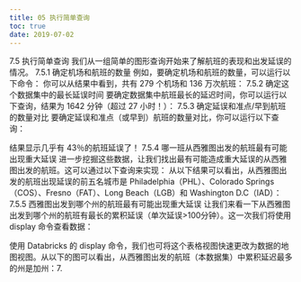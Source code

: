 ```yaml
---
title: 05 执行简单查询
toc: true
date: 2019-07-02
---
```

7.5 执行简单查询
我们从一组简单的图形查询开始来了解航班的表现和出发延误的情况。
7.5.1 确定机场和航班的数量
例如，要确定机场和航班的数量，可以运行以下命令：
你可以从结果中看到，共有 279 个机场和 136 万次航班：
7.5.2 确定这个数据集中的最长延误时间
要确定数据集中航班最长的延迟时间，你可以运行以下查询，结果为 1642 分钟（超过 27 小时！）：
7.5.3 确定延误和准点/早到航班的数量对比
要确定延误和准点（或早到）航班的数量对比，你可以运行以下查询：


结果显示几乎有 43％的航班延误了！
7.5.4 哪一班从西雅图出发的航班最有可能出现重大延误
进一步挖掘这些数据，让我们找出最有可能造成重大延误的从西雅图出发的航班。这可以通过以下查询来实现：
从以下结果可以看出，从西雅图出发的航班出现延误的前五名城市是 Philadelphia（PHL）、Colorado Springs（COS）、Fresno（FAT）、Long Beach（LGB）和 Washington D.C（IAD）：
7.5.5 西雅图出发到哪个州的航班最有可能出现重大延误
让我们来看一下从西雅图出发到哪个州的航班有最长的累积延误（单次延误>100分钟）。这一次我们将使用 display 命令查看数据：


使用 Databricks 的 display 命令，我们也可将这个表格视图快速更改为数据的地图视图。从以下的图可以看出，从西雅图出发的航班（本数据集）中累积延迟最多的州是加州：7.
